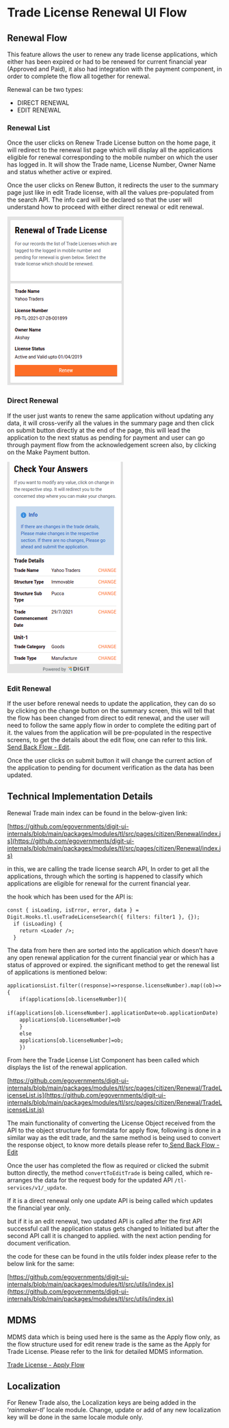 # Trade License Renewal UI Flow

## **Renewal Flow**

This feature allows the user to renew any trade license applications, which either has been expired or had to be renewed for current financial year (Approved and Paid), it also had integration with the payment component, in order to complete the flow all together for renewal.

Renewal can be two types:

* DIRECT RENEWAL
* EDIT RENEWAL

### **Renewal List**

Once the user clicks on Renew Trade License button on the home page, it will redirect to the renewal list page which will display all the applications eligible for renewal corresponding to the mobile number on which the user has logged in. It will show the Trade name, License Number, Owner Name and status whether active or expired.

Once the user clicks on Renew Button, it redirects the user to the summary page just like in edit Trade license, with all the values pre-populated from the search API. The info card will be declared so that the user will understand how to proceed with either direct renewal or edit renewal.

![](<../../../../../.gitbook/assets/image (9) (2) (1).png>)

### **Direct Renewal**

If the user just wants to renew the same application without updating any data, it will cross-verify all the values in the summary page and then click on submit button directly at the end of the page, this will lead the application to the next status as pending for payment and user can go through payment flow from the acknowledgement screen also, by clicking on the Make Payment button.

![](<../../../../../.gitbook/assets/image (1) (1) (2).png>)

### **Edit Renewal**

If the user before renewal needs to update the application, they can do so by clicking on the change button on the summary screen, this will tell that the flow has been changed from direct to edit renewal, and the user will need to follow the same apply flow in order to complete the editing part of it. the values from the application will be pre-populated in the respective screens, to get the details about the edit flow, one can refer to this link. [Send Back Flow - Edit](send-back-edit-ui-flow.md).

Once the user clicks on submit button it will change the current action of the application to pending for document verification as the data has been updated.

## **Technical Implementation Details**

Renewal Trade main index can be found in the below-given link:

[https://github.com/egovernments/digit-ui-internals/blob/main/packages/modules/tl/src/pages/citizen/Renewal/index.js](https://github.com/egovernments/digit-ui-internals/blob/main/packages/modules/tl/src/pages/citizen/Renewal/index.js)

in this, we are calling the trade license search API, In order to get all the applications, through which the sorting is happened to classify which applications are eligible for renewal for the current financial year.

the hook which has been used for the API is:

```
const { isLoading, isError, error, data } = Digit.Hooks.tl.useTradeLicenseSearch({ filters: filter1 }, {});
  if (isLoading) {
    return <Loader />;
  }
```

The data from here then are sorted into the application which doesn’t have any open renewal application for the current financial year or which has a status of approved or expired. the significant method to get the renewal list of applications is mentioned below:

```
applicationsList.filter((response)=>response.licenseNumber).map((ob)=>{
    if(applications[ob.licenseNumber]){
    if(applications[ob.licenseNumber].applicationDate<ob.applicationDate)
    applications[ob.licenseNumber]=ob
    }
    else
    applications[ob.licenseNumber]=ob;    
    })
```

From here the Trade License List Component has been called which displays the list of the renewal application.

[https://github.com/egovernments/digit-ui-internals/blob/main/packages/modules/tl/src/pages/citizen/Renewal/TradeLicenseList.js](https://github.com/egovernments/digit-ui-internals/blob/main/packages/modules/tl/src/pages/citizen/Renewal/TradeLicenseList.js)

The main functionality of converting the License Object received from the API to the object structure for formdata for apply flow, following is done in a similar way as the edit trade, and the same method is being used to convert the response object, to know more details please refer to[ Send Back Flow - Edit](send-back-edit-ui-flow.md)

Once the user has completed the flow as required or clicked the submit button directly, the method `convertToEditTrade` is being called, which re-arranges the data for the request body for the updated API `/tl-services/v1/_update`.

If it is a direct renewal only one update API is being called which updates the financial year only.

but if it is an edit renewal, two updated API is called after the first API successful call the application status gets changed to Initiated but after the second API call it is changed to applied. with the next action pending for document verification.

the code for these can be found in the utils folder index please refer to the below link for the same:

[https://github.com/egovernments/digit-ui-internals/blob/main/packages/modules/tl/src/utils/index.js](https://github.com/egovernments/digit-ui-internals/blob/main/packages/modules/tl/src/utils/index.js)

## **MDMS**

MDMS data which is being used here is the same as the Apply flow only, as the flow structure used for edit renew trade is the same as the Apply for Trade License. Please refer to the link for detailed MDMS information.

[Trade License - Apply Flow](./)

## **Localization**

For Renew Trade also, the Localization keys are being added in the ‘_rainmaker-tl_’ locale module. Change, update or add of any new localization key will be done in the same locale module only.
